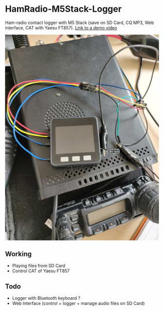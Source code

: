 # HamRadio-M5Stack-Logger
Ham-radio contact logger with M5 Stack (save on SD Card, CQ MP3, Web interface, CAT with Yaesu FT857).
[Link to a demo video](https://video.ploud.fr/videos/watch/cf481962-289d-4379-b456-da39c0768582)

![M5Stack on Yaesu 857 radio](.github/photo.jpg "M5Stack on Yaesu 857 radio")

## Working
- Playing files from SD Card
- Control CAT of Yaesu FT857

## Todo
- Logger with Bluetooth keyboard ?
- Web Interface (control + logger + manage audio files on SD Card)